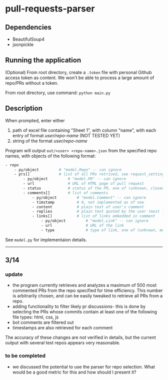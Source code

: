 # pull-requests-parser

## Dependencies
- BeautifulSoup4
- jsonpickle

## Running the application
(Optional) From root directory, create a `.token` file with personal Github access token as content. We won't be able to process a large amount of repo/PRs without a token.

From root directory, use command: `python main.py`

## Description
When prompted, enter either
1. path of excel file containing "Sheet 1", with column "name", with each entry of format _user/repo-name_ (NOT TESTED YET)
1. string of the format _user/repo-name_

Program will output `out/<user> <repo-name>.json` from the specified repo names, with objects of the following format:

```perl
- repo
    - py/object         # "model.Repo" -- can ignore
    - prs[]             # list of all PRs retrived, see request_settings.py for options
        - py/object         # "model.PR" -- can ignore
        - url               # URL of HTML page of pull request
        - status            # status of the PR, one of (unknown, closed, merged, open)
        - comments[]        # list of comments
            - py/object         # "model.Comment" -- can ignore
            - timstamp          # 0, not implemented as of now
            - content           # plain text of user's comment
            - replies           # plain text quoted by the user (most likely as a reply)
            - links[]           # list of links embedded in comment
                - py/object         # "model.Link" -- can ignore
                - url               # URL of the link
                - type              # type of link, one of (unknown, media, issue, user)

```
See `model.py` for implementaion details.

-------------
## 3/14

### update
- the program currently retrieves and analyzes a maximum of 500 most commented PRs from the repo specified for time efficiency. This number is arbitrarily chosen, and can be easily tweaked to retrieve all PRs from a repo.
- adding functionality to filter likely pr discussions- this is done by selecting the PRs whose commits contain at least one of the following file types: html, css, js
- bot comments are filtered out
- timestamps are also retrieved for each comment

The accuracy of these changes are not verified in details, but the current output with several test repos appears very reasonable.

### to be completed
- we discussed the potential to use the parser for repo selection. What would be a good metric for this and how should I present it?


